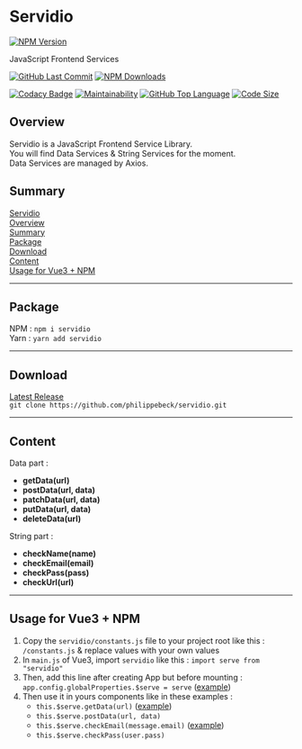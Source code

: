 # Servidio

[![NPM Version](https://badgen.net/npm/v/servidio)](https://www.npmjs.com/package/servidio)

JavaScript Frontend Services

[![GitHub Last Commit](https://badgen.net/github/last-commit/philippebeck/servidio)](https://github.com/philippebeck/servidio/commits/master)
[![NPM Downloads](https://badgen.net/npm/dt/servidio)](https://www.npmjs.com/package/servidio)

[![Codacy Badge](https://app.codacy.com/project/badge/Grade/b65b93fc3484479aa02c1891609e47e2)](https://www.codacy.com/gh/philippebeck/servidio/dashboard)
[![Maintainability](https://api.codeclimate.com/v1/badges/8ada4e929f6116145366/maintainability)](https://codeclimate.com/github/philippebeck/servidio/maintainability)
[![GitHub Top Language](https://img.shields.io/github/languages/top/philippebeck/servidio)](https://github.com/philippebeck/servidio)
[![Code Size](https://img.shields.io/github/languages/code-size/philippebeck/servidio)](https://github.com/philippebeck/servidio/tree/master)

## Overview

Servidio is a JavaScript Frontend Service Library.  
You will find Data Services & String Services for the moment.  
Data Services are managed by Axios.

## Summary

[Servidio](#servidio)  
[Overview](#overview)  
[Summary](#summary)  
[Package](#package)  
[Download](#download)  
[Content](#content)  
[Usage for Vue3 + NPM](#usage-for-vue3--npm)  

---

## Package

NPM : `npm i servidio`  
Yarn : `yarn add servidio`  

---

## Download

[Latest Release](https://github.com/philippebeck/servidio/releases)  
`git clone https://github.com/philippebeck/servidio.git`  
  
---

## Content

Data part :  
-   **getData(url)**  
-   **postData(url, data)**  
-   **patchData(url, data)**  
-   **putData(url, data)**  
-   **deleteData(url)**

String part :  
-   **checkName(name)**  
-   **checkEmail(email)**  
-   **checkPass(pass)**  
-   **checkUrl(url)**  

---

## Usage for Vue3 + NPM

1.  Copy the `servidio/constants.js` file to your project root like this : `/constants.js` & replace values with your own values
2.  In `main.js` of Vue3, import `servidio` like this : `import serve from "servidio"`
3.  Then, add this line after creating App but before mounting : `app.config.globalProperties.$serve = serve` ([example](https://github.com/philippebeck/links2code/blob/master/src/main.js))
4.  Then use it in yours components like in these examples : 
    -  `this.$serve.getData(url)` ([example](https://github.com/philippebeck/links2code/blob/master/src/views/HomeView.vue))  
    -  `this.$serve.postData(url, data)`  
    -  `this.$serve.checkEmail(message.email)` ([example](https://github.com/philippebeck/links2code/blob/master/src/views/ContactView.vue))  
    -  `this.$serve.checkPass(user.pass)`  
